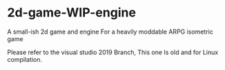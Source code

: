 # 2d-game-WIP-engine
A small-ish 2d game and engine
For a heavily moddable ARPG isometric game

Please refer to the visual studio 2019 
Branch, This one Is old and for Linux compilation.
